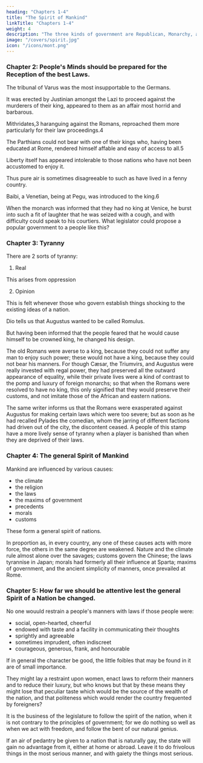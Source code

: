 ```yaml
---
heading: "Chapters 1-4"
title: "The Spirit of Mankind"
linkTitle: "Chapters 1-4"
weight: 4
description: "The three kinds of government are Republican, Monarchy, and Despotism"
image: "/covers/spirit.jpg"
icon: "/icons/mont.png"
---
```



### Chapter 2: People's Minds should be prepared for the Reception of the best Laws. 

The tribunal of Varus was the most insupportable to the Germans.

It was erected by Justinian amongst the Lazi to proceed against the murderers of their king, appeared to them as an affair most horrid and barbarous. 

Mithridates,3 haranguing against the Romans, reproached them more particularly for their law proceedings.4 

The Parthians could not bear with one of their kings who, having been educated at Rome, rendered himself affable and easy of access to all.5 

Liberty itself has appeared intolerable to those nations who have not been accustomed to enjoy it. 

Thus pure air is sometimes disagreeable to such as have lived in a fenny country.

Baibi, a Venetian, being at Pegu, was introduced to the king.6 

When the monarch was informed that they had no king at Venice, he burst into such a fit of laughter that he was seized with a cough, and with difficulty could speak to his courtiers. What legislator could propose a popular government to a people like this?


### Chapter 3: Tyranny

There are 2 sorts of tyranny:

1. Real

This arises from oppression


2. Opinion

This is felt whenever those who govern establish things shocking to the existing ideas of a nation.

Dio tells us that Augustus wanted to be called Romulus.

But having been informed that the people feared that he would cause himself to be crowned king, he changed his design.

The old Romans were averse to a king, because they could not suffer any man to enjoy such power; these would not have a king, because they could not bear his manners. For though Cæsar, the Triumvirs, and Augustus were really invested with regal power, they had preserved all the outward appearance of equality, while their private lives were a kind of contrast to the pomp and luxury of foreign monarchs; so that when the Romans were resolved to have no king, this only signified that they would preserve their customs, and not imitate those of the African and eastern nations.

The same writer informs us that the Romans were exasperated against Augustus for making certain laws which were too severe; but as soon as he had recalled Pylades the comedian, whom the jarring of different factions had driven out of the city, the discontent ceased. A people of this stamp have a more lively sense of tyranny when a player is banished than when they are deprived of their laws.

### Chapter 4: The general Spirit of Mankind

Mankind are influenced by various causes:

- the climate
- the religion
- the laws
- the maxims of government
- precedents
- morals
- customs

These form a general spirit of nations.

In proportion as, in every country, any one of these causes acts with more force, the others in the same degree are weakened. Nature and the climate rule almost alone over the savages; customs govern the Chinese; the laws tyrannise in Japan; morals had formerly all their influence at Sparta; maxims of government, and the ancient simplicity of manners, once prevailed at Rome.


### Chapter 5: How far we should be attentive lest the general Spirit of a Nation be changed. 


No one wouuld restrain a people's manners with laws if those people were:
- social, open-hearted, cheerful
- endowed with taste and a facility in communicating their thoughts
- sprightly and agreeable
- sometimes imprudent, often indiscreet
- courageous, generous, frank, and honourable 

 <!-- unless he would lay a constraint on their virtues.  -->

If in general the character be good, the little foibles that may be found in it are of small importance.

They might lay a restraint upon women, enact laws to reform their manners and to reduce their luxury, but who knows but that by these means they might lose that peculiar taste which would be the source of the wealth of the nation, and that politeness which would render the country frequented by foreigners?

It is the business of the legislature to follow the spirit of the nation, when it is not contrary to the principles of government; for we do nothing so well as when we act with freedom, and follow the bent of our natural genius.

If an air of pedantry be given to a nation that is naturally gay, the state will gain no advantage from it, either at home or abroad. Leave it to do frivolous things in the most serious manner, and with gaiety the things most serious.

